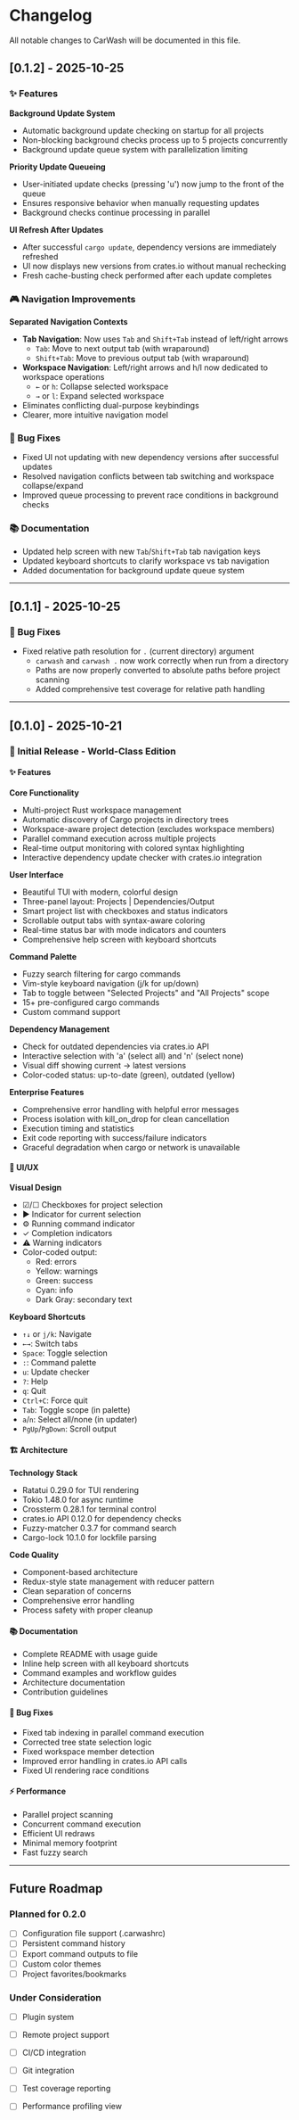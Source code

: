 # Changelog

All notable changes to CarWash will be documented in this file.

## [0.1.2] - 2025-10-25

### ✨ Features

**Background Update System**
- Automatic background update checking on startup for all projects
- Non-blocking background checks process up to 5 projects concurrently
- Background update queue system with parallelization limiting

**Priority Update Queueing**
- User-initiated update checks (pressing 'u') now jump to the front of the queue
- Ensures responsive behavior when manually requesting updates
- Background checks continue processing in parallel

**UI Refresh After Updates**
- After successful `cargo update`, dependency versions are immediately refreshed
- UI now displays new versions from crates.io without manual rechecking
- Fresh cache-busting check performed after each update completes

### 🎮 Navigation Improvements

**Separated Navigation Contexts**
- **Tab Navigation**: Now uses `Tab` and `Shift+Tab` instead of left/right arrows
  - `Tab`: Move to next output tab (with wraparound)
  - `Shift+Tab`: Move to previous output tab (with wraparound)
- **Workspace Navigation**: Left/right arrows and h/l now dedicated to workspace operations
  - `←` or `h`: Collapse selected workspace
  - `→` or `l`: Expand selected workspace
- Eliminates conflicting dual-purpose keybindings
- Clearer, more intuitive navigation model

### 🐛 Bug Fixes

- Fixed UI not updating with new dependency versions after successful updates
- Resolved navigation conflicts between tab switching and workspace collapse/expand
- Improved queue processing to prevent race conditions in background checks

### 📚 Documentation

- Updated help screen with new `Tab`/`Shift+Tab` tab navigation keys
- Updated keyboard shortcuts to clarify workspace vs tab navigation
- Added documentation for background update queue system

---

## [0.1.1] - 2025-10-25

### 🐛 Bug Fixes

- Fixed relative path resolution for `.` (current directory) argument
  - `carwash` and `carwash .` now work correctly when run from a directory
  - Paths are now properly converted to absolute paths before project scanning
  - Added comprehensive test coverage for relative path handling

---

## [0.1.0] - 2025-10-21

### 🎉 Initial Release - World-Class Edition

#### ✨ Features

**Core Functionality**
- Multi-project Rust workspace management
- Automatic discovery of Cargo projects in directory trees
- Workspace-aware project detection (excludes workspace members)
- Parallel command execution across multiple projects
- Real-time output monitoring with colored syntax highlighting
- Interactive dependency update checker with crates.io integration

**User Interface**
- Beautiful TUI with modern, colorful design
- Three-panel layout: Projects | Dependencies/Output
- Smart project list with checkboxes and status indicators
- Scrollable output tabs with syntax-aware coloring
- Real-time status bar with mode indicators and counters
- Comprehensive help screen with keyboard shortcuts

**Command Palette**
- Fuzzy search filtering for cargo commands
- Vim-style keyboard navigation (j/k for up/down)
- Tab to toggle between "Selected Projects" and "All Projects" scope
- 15+ pre-configured cargo commands
- Custom command support

**Dependency Management**
- Check for outdated dependencies via crates.io API
- Interactive selection with 'a' (select all) and 'n' (select none)
- Visual diff showing current → latest versions
- Color-coded status: up-to-date (green), outdated (yellow)

**Enterprise Features**
- Comprehensive error handling with helpful error messages
- Process isolation with kill_on_drop for clean cancellation
- Execution timing and statistics
- Exit code reporting with success/failure indicators
- Graceful degradation when cargo or network is unavailable

#### 🎨 UI/UX

**Visual Design**
- ☑/☐ Checkboxes for project selection
- ▶ Indicator for current selection
- ⚙ Running command indicator
- ✓ Completion indicators
- ⚠ Warning indicators
- Color-coded output:
  - Red: errors
  - Yellow: warnings
  - Green: success
  - Cyan: info
  - Dark Gray: secondary text

**Keyboard Shortcuts**
- `↑↓` or `j/k`: Navigate
- `←→`: Switch tabs
- `Space`: Toggle selection
- `:`: Command palette
- `u`: Update checker
- `?`: Help
- `q`: Quit
- `Ctrl+C`: Force quit
- `Tab`: Toggle scope (in palette)
- `a`/`n`: Select all/none (in updater)
- `PgUp`/`PgDown`: Scroll output

#### 🏗️ Architecture

**Technology Stack**
- Ratatui 0.29.0 for TUI rendering
- Tokio 1.48.0 for async runtime
- Crossterm 0.28.1 for terminal control
- crates.io API 0.12.0 for dependency checks
- Fuzzy-matcher 0.3.7 for command search
- Cargo-lock 10.1.0 for lockfile parsing

**Code Quality**
- Component-based architecture
- Redux-style state management with reducer pattern
- Clean separation of concerns
- Comprehensive error handling
- Process safety with proper cleanup

#### 📚 Documentation

- Complete README with usage guide
- Inline help screen with all keyboard shortcuts
- Command examples and workflow guides
- Architecture documentation
- Contribution guidelines

#### 🐛 Bug Fixes

- Fixed tab indexing in parallel command execution
- Corrected tree state selection logic
- Fixed workspace member detection
- Improved error handling in crates.io API calls
- Fixed UI rendering race conditions

#### ⚡ Performance

- Parallel project scanning
- Concurrent command execution
- Efficient UI redraws
- Minimal memory footprint
- Fast fuzzy search

---

## Future Roadmap

### Planned for 0.2.0
- [ ] Configuration file support (.carwashrc)
- [ ] Persistent command history
- [ ] Export command outputs to file
- [ ] Custom color themes
- [ ] Project favorites/bookmarks

### Under Consideration
- [ ] Plugin system
- [ ] Remote project support
- [ ] CI/CD integration
- [ ] Git integration
- [ ] Test coverage reporting
- [ ] Performance profiling view





